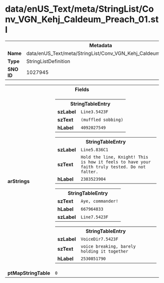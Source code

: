 <h1>data/enUS_Text/meta/StringList/Conv_VGN_Kehj_Caldeum_Preach_01.stl</h1><table><tr><th colspan="100%">Metadata</th></tr><tr><td><b>Name</b></td><td>data/enUS_Text/meta/StringList/Conv_VGN_Kehj_Caldeum_Preach_01.stl</td></tr><tr><td><b>Type</b></td><td>StringListDefinition</td></tr><tr><td><b>SNO ID</b></td><td>1027945</td></tr></table>

<table><tr><th colspan="100%">Fields</th></tr><tr><td><b>arStrings</b></td><td><table><tr><th colspan="100%">StringTableEntry</th></tr><tr><td><b>szLabel</b></td><td><code>Line3.5423F</code></td></tr><tr><td><b>szText</b></td><td><code>(muffled sobbing)</code></td></tr><tr><td><b>hLabel</b></td><td><code>4092027549</code></td></tr></table>


<table><tr><th colspan="100%">StringTableEntry</th></tr><tr><td><b>szLabel</b></td><td><code>Line5.836C1</code></td></tr><tr><td><b>szText</b></td><td><code>Hold the line, Knight! This is how it feels to have your faith truly tested. Do not falter.</code></td></tr><tr><td><b>hLabel</b></td><td><code>2383523904</code></td></tr></table>


<table><tr><th colspan="100%">StringTableEntry</th></tr><tr><td><b>szText</b></td><td><code>Aye, commander!</code></td></tr><tr><td><b>hLabel</b></td><td><code>667964833</code></td></tr><tr><td><b>szLabel</b></td><td><code>Line7.5423F</code></td></tr></table>


<table><tr><th colspan="100%">StringTableEntry</th></tr><tr><td><b>szLabel</b></td><td><code>VoiceDir7.5423F</code></td></tr><tr><td><b>szText</b></td><td><code>voice breaking, barely holding it together</code></td></tr><tr><td><b>hLabel</b></td><td><code>2530851790</code></td></tr></table>


</td></tr><tr><td><b>ptMapStringTable</b></td><td><code>0</code></td></tr></table>

